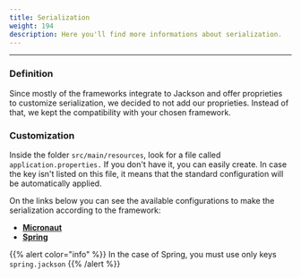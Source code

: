 ```yaml
---
title: Serialization
weight: 194
description: Here you'll find more informations about serialization.
---
```


---

### Definition <a id="definicao"></a>

Since mostly of the frameworks integrate to Jackson and offer proprieties to customize serialization, we decided to not add our proprieties. Instead of that, we kept the compatibility with your chosen framework.

### Customization <a id="customizacao"></a>

Inside the folder `src/main/resources`, look for a file called `application.properties.` If you don't have it, you can easily create. In case the key isn't listed on this file, it means that the standard configuration will be automatically applied.

On the links below you can see the available configurations to make the serialization according to the framework:

- ​[**Micronaut**](https://docs.micronaut.io/latest/guide/index.html#_jackson_configuration)**​**
- **​**[**Spring**](https://docs.spring.io/spring-boot/current/reference/html/appendix-application-properties.html#json-properties)**​**

{{% alert color="info" %}}
In the case of Spring, you must use only keys `spring.jackson`
{{% /alert %}}
